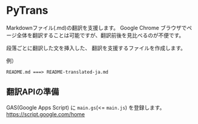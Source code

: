 # PyTrans

Markdownファイル(.md)の翻訳を支援します。
Google Chrome ブラウザでページ全体を翻訳することは可能ですが、翻訳前後を見比べるのが不便です。

段落ごとに翻訳した文を挿入した、
翻訳を支援するファイルを作成します。

例）
```
README.md ===> README-translated-ja.md
```

## 翻訳APIの準備
GAS(Google Apps Script) に `main.gs`(<= `main.js`) を登録します。
https://script.google.com/home

